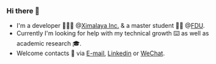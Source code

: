 ### Hi there 👋

<!--
**Alwaysherewithme/Alwaysherewithme** is a ✨ _special_ ✨ repository because its `README.md` (this file) appears on your GitHub profile.

Here are some ideas to get you started:

- 🔭 I’m currently working on ...
- 🌱 I’m currently learning ...
- 👯 I’m looking to collaborate on ...
- 🤔 I’m looking for help with ...
- 💬 Ask me about ...
- 📫 How to reach me: ...
- 😄 Pronouns: ...
- ⚡ Fun fact: ...
-->

- I'm a developer 👨🏻‍💻 @<a target="_blank" href="https://www.ximalaya.com">Ximalaya Inc.</a> & a master student 👨‍🎓 @<a target="_blank" href="https://www.fudan.edu.cn">FDU</a>.
- Currently I'm looking for help with my technical growth ⌨️ as well as academic research 🎓.
- Welcome contacts 💬 via <a href="mailto:zhouwenming0401@qq.com">E-mail</a>, <a target="_blank" href="https://cn.linkedin.com/in/wenming-zhou-54238212b">Linkedin</a> or <a href="" title="WeChat ID: alwaysherewithme">WeChat</a>.
